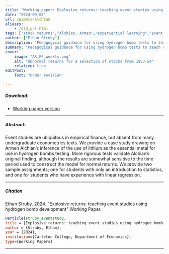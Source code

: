 ```yaml
---
title: "Working paper: Explosive returns: teaching event studies using hydrogen bomb development" 
date: "2024-09-03"
url: /papers/alchian
aliases: 
    - /old_url.html
tags: ["stock returns","Alchian, Armen","experiential learning","event study"]
author: ["Ethan Struby"]
description: "Pedagogical guidance for using hydrogen bomb tests to teach classic finance event study methodology" 
summary: "Pedagogical guidance for using hydrogen bomb tests to teach classic finance event study methodology"
cover:
    image: "AR_FF_weekly.png"
    alt: "Abnormal returns for a selection of stocks from 1953-54"
    relative: true
editPost:
    Text: "Under revision"

---
```


##### Download:

- [Working paper version](../../static/explosive_returns_sept32024.pdf)

---

##### Abstract:

Event studies are ubiquitous in empirical finance, but absent from many undergraduate econometrics texts. We provide a case study drawing on Armen Alchian’s inference of the use of lithium as the essential metal for use in hydrogen bombs testing. More rigorous tests validate Alchian’s original finding, although the results are somewhat sensitive to the time period used to construct the model for normal returns. We provide two sample assignments; one for students with only an introduction to statistics, and one for students who have experience with linear regression.

---

##### Citation

Ethan Struby. 2024. "Explosive returns: teaching event studies using hydrogen bomb development" Working Paper.

```BibTeX
@article{struby_eventstudy,
title = {Explosive returns: teaching event studies using hydrogen bomb development},
author = {Struby, Ethan},
year = {2024},
institution={Carleton College, Department of Economics},
type={Working Papers}

```

---

